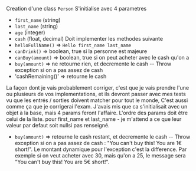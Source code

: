 Creation d'une class `Person`
S'initialise avec 4 parametres
- `first_name` (string)
- `last_name` (string)
- `age` (integer)
- `cash` (float, decimal)
Doit implementer les methodes suivante
- `helloFullName()` => `Hello first_name last_name`
- `canDrink()` => boolean, true si la personne est majeure
- `canBuy(amount)` => boolean, true si on peut acheter avec le cash qu'on a
- `buy(amount)` => ne retourne rien, et decremente le cash -- Throw exception si on a pas assez de cash
- 'cashRemaining()' => retourne le cash

La façon dont je vais probablement corriger, c'est que je vais prendre l'une ou plusieurs de vos implementations, et ils devront passer avec mes tests vu que les entrés / sorties doivent matcher pour tout le monde, C'est aussi comme ça que je corrigerai l'exam.
J'avais mis que ca s'initialisait avec un objet à la base, mais 4 params feront l'affaire.
L'ordre des params doit être celui de la liste.
pour first_name et last_name - je m'attend a ce que leur valeur par defaut soit nullsi pas renseigné.
- `buy(amount)` => retourne le cash restant, et decremente le cash -- Throw exception si on a pas assez de cash : "You can't buy this! You are 1€ short!".
Le montant dynamique pour l'exception c'est la difference. Par exemple si on veut acheter avec 30, mais qu'on a 25, le message sera "You can't buy this! You are 5€ short!".
